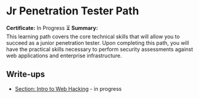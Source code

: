 # Jr Penetration Tester Path

**Certificate:** In Progress ⏳
**Summary:**  
This learning path covers the core technical skills that will allow you to succeed as a junior penetration tester. Upon completing this path, you will have the practical skills necessary to perform security assessments against web applications and enterprise infrastructure.

## Write-ups
- [Section: Intro to Web Hacking](Intro_Web_Hack/) - in progress
